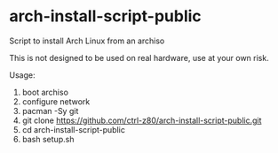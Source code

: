 # arch-install-script-public
Script to install Arch Linux from an archiso

This is not designed to be used on real hardware, use at your own risk.

Usage:

1. boot archiso
2. configure network
3. pacman -Sy git
4. git clone https://github.com/ctrl-z80/arch-install-script-public.git
5. cd arch-install-script-public
6. bash setup.sh
